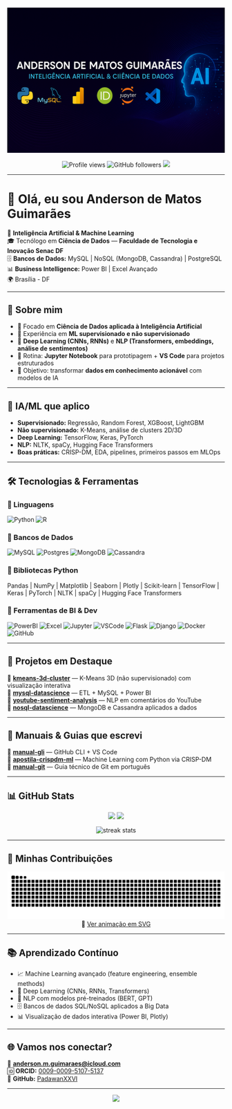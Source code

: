 <!-- Futuristic Banner -->
<p align="center">
  <img src="https://raw.githubusercontent.com/PadawanXXVI/PadawanXXVI/main/banner.png" alt="Banner - Anderson de Matos Guimarães">
</p>

<p align="center">
  <img src="https://komarev.com/ghpvc/?username=PadawanXXVI&label=Profile%20Views&color=0e75b6&style=flat" alt="Profile views" />
  <img src="https://img.shields.io/github/followers/PadawanXXVI?label=Followers&style=social" alt="GitHub followers" />
  <img src="https://img.shields.io/badge/Status-Coding%20AI%20%26%20ML-blue" />
</p>

---

# 👋 Olá, eu sou Anderson de Matos Guimarães  

🤖 **Inteligência Artificial & Machine Learning**  
🎓 Tecnólogo em **Ciência de Dados** — **Faculdade de Tecnologia e Inovação Senac DF**  
🗄️ **Bancos de Dados:** MySQL | NoSQL (MongoDB, Cassandra) | PostgreSQL  
📊 **Business Intelligence:** Power BI | Excel Avançado  
🌍 Brasília - DF  

---

## 🚀 Sobre mim
- 🔭 Focado em **Ciência de Dados aplicada à Inteligência Artificial**  
- 🤖 Experiência em **ML supervisionado e não supervisionado**  
- 🧠 **Deep Learning (CNNs, RNNs)** e **NLP (Transformers, embeddings, análise de sentimentos)**  
- 📝 Rotina: **Jupyter Notebook** para prototipagem + **VS Code** para projetos estruturados  
- 🎯 Objetivo: transformar **dados em conhecimento acionável** com modelos de IA  

---

## 🧠 IA/ML que aplico
- **Supervisionado:** Regressão, Random Forest, XGBoost, LightGBM  
- **Não supervisionado:** K-Means, análise de clusters 2D/3D  
- **Deep Learning:** TensorFlow, Keras, PyTorch  
- **NLP:** NLTK, spaCy, Hugging Face Transformers  
- **Boas práticas:** CRISP-DM, EDA, pipelines, primeiros passos em MLOps  

---

## 🛠️ Tecnologias & Ferramentas  

### 🔹 Linguagens
![Python](https://img.shields.io/badge/Python-3776AB?style=for-the-badge&logo=python&logoColor=white)
![R](https://img.shields.io/badge/R-276DC3?style=for-the-badge&logo=r&logoColor=white)

### 🔹 Bancos de Dados
![MySQL](https://img.shields.io/badge/MySQL-4479A1?style=for-the-badge&logo=mysql&logoColor=white)
![Postgres](https://img.shields.io/badge/PostgreSQL-316192?style=for-the-badge&logo=postgresql&logoColor=white)
![MongoDB](https://img.shields.io/badge/MongoDB-4EA94B?style=for-the-badge&logo=mongodb&logoColor=white)
![Cassandra](https://img.shields.io/badge/Cassandra-1287B1?style=for-the-badge&logo=apache-cassandra&logoColor=white)

### 🔹 Bibliotecas Python
Pandas | NumPy | Matplotlib | Seaborn | Plotly | Scikit-learn | TensorFlow | Keras | PyTorch | NLTK | spaCy | Hugging Face Transformers  

### 🔹 Ferramentas de BI & Dev
![PowerBI](https://img.shields.io/badge/PowerBI-F2C811?style=for-the-badge&logo=powerbi&logoColor=black)
![Excel](https://img.shields.io/badge/Excel-217346?style=for-the-badge&logo=microsoft-excel&logoColor=white)
![Jupyter](https://img.shields.io/badge/Jupyter-F37626?style=for-the-badge&logo=jupyter&logoColor=white)
![VSCode](https://img.shields.io/badge/VSCode-007ACC?style=for-the-badge&logo=visualstudiocode&logoColor=white)
![Flask](https://img.shields.io/badge/Flask-000000?style=for-the-badge&logo=flask&logoColor=white)
![Django](https://img.shields.io/badge/Django-092E20?style=for-the-badge&logo=django&logoColor=white)
![Docker](https://img.shields.io/badge/Docker-2496ED?style=for-the-badge&logo=docker&logoColor=white)
![GitHub](https://img.shields.io/badge/GitHub-181717?style=for-the-badge&logo=github&logoColor=white)

---

## 📂 Projetos em Destaque
🔹 [**kmeans-3d-cluster**](https://github.com/PadawanXXVI/kmeans-3d-cluster) — K-Means 3D (não supervisionado) com visualização interativa  
🔹 [**mysql-datascience**](https://github.com/PadawanXXVI/mysql-datascience) — ETL + MySQL + Power BI  
🔹 [**youtube-sentiment-analysis**](https://github.com/PadawanXXVI/youtube-sentiment-analysis) — NLP em comentários do YouTube  
🔹 [**nosql-datascience**](https://github.com/PadawanXXVI/nosql-datascience) — MongoDB e Cassandra aplicados a dados  

---

## 📘 Manuais & Guias que escrevi
📖 [**manual-gli**](https://github.com/PadawanXXVI/manual-gli) — GitHub CLI + VS Code  
📖 [**apostila-crispdm-ml**](https://github.com/PadawanXXVI/apostila-crispdm-ml) — Machine Learning com Python via CRISP-DM  
📖 [**manual-git**](https://github.com/PadawanXXVI/manual-git) — Guia técnico de Git em português  

---

## 📊 GitHub Stats
<p align="center">
  <img height="160em" src="https://github-readme-stats.vercel.app/api?username=PadawanXXVI&show_icons=true&theme=tokyonight&count_private=true"/>
  <img height="160em" src="https://github-readme-stats.vercel.app/api/top-langs/?username=PadawanXXVI&layout=compact&theme=tokyonight"/>
</p>

<p align="center">
  <img height="160em" src="https://github-readme-streak-stats.herokuapp.com/?user=PadawanXXVI&theme=tokyonight" alt="streak stats"/>
</p>

---

## 🐍 Minhas Contribuições
<p align="center">
  <img src="https://github.com/PadawanXXVI/PadawanXXVI/blob/output/github-contribution-grid-snake.svg" alt="Snake animation"/>
  <br/>
  🔗 <a href="https://github.com/PadawanXXVI/PadawanXXVI/blob/output/github-contribution-grid-snake.svg">Ver animação em SVG</a>
</p>

---

## 📚 Aprendizado Contínuo
- 📈 Machine Learning avançado (feature engineering, ensemble methods)  
- 🤖 Deep Learning (CNNs, RNNs, Transformers)  
- 🧠 NLP com modelos pré-treinados (BERT, GPT)  
- 🗄️ Bancos de dados SQL/NoSQL aplicados a Big Data  
- 📊 Visualização de dados interativa (Power BI, Plotly)  

---

## 🌐 Vamos nos conectar?
📧 **anderson.m.guimaraes@icloud.com**  
🆔 **ORCID:** [0009-0009-5107-5137](https://orcid.org/0009-0009-5107-5137)  
🐙 **GitHub:** [PadawanXXVI](https://github.com/PadawanXXVI)  

---

<p align="center">
  <img src="https://capsule-render.vercel.app/api?type=waving&color=0:0072ff,100:00c6ff&height=100&section=footer"/>
</p>

